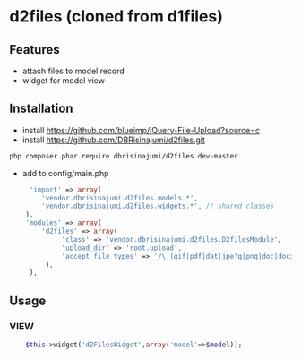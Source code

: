 # d2files (cloned from d1files)


## Features

* attach files to model record
* widget for model view

## Installation
 * install https://github.com/blueimp/jQuery-File-Upload?source=c
 * install https://github.com/DBRisinajumi/d2files.git
```bash
php composer.phar require dbrisinajumi/d2files dev-master
```

 * add to config/main.php
```php
     'import' => array(
        'vendor.dbrisinajumi.d2files.models.*',
        'vendor.dbrisinajumi.d2files.widgets.*', // shared classes
    ),
    'modules' => array(
        'd2files' => array(
             'class' => 'vendor.dbrisinajumi.d2files.D2filesModule',
             'upload_dir' => 'root.upload',
             'accept_file_types' => '/\.(gif|pdf|dat|jpe?g|png|doc|docx|xls|xlsx|htm)$/i',
         ),  
	 ),
```

## Usage
### VIEW
```php
    $this->widget('d2FilesWidget',array('model'=>$model));
```
